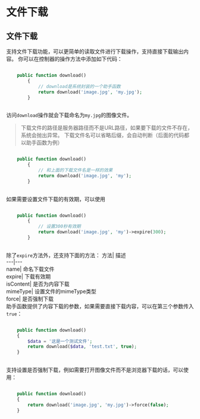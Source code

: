 # 文件下载

## 文件下载
支持文件下载功能，可以更简单的读取文件进行下载操作，支持直接下载输出内容。
你可以在控制器的操作方法中添加如下代码：
```php

    public function download()
        {
        	// download是系统封装的一个助手函数
            return download('image.jpg', 'my.jpg');
        }
    

```
访问`download`操作就会下载命名为`my.jpg`的图像文件。
> 下载文件的路径是服务器路径而不是URL路径，如果要下载的文件不存在，系统会抛出异常。
下载文件名可以省略后缀，会自动判断（后面的代码都以助手函数为例）
```php

    public function download()
        {
        	// 和上面的下载文件名是一样的效果
            return download('image.jpg', 'my');
        }
    

```
如果需要设置文件下载的有效期，可以使用
```php

    public function download()
        {
        	// 设置300秒有效期
            return download('image.jpg', 'my')->expire(300);
        }
    

```
除了`expire`方法外，还支持下面的方法：
方法| 描述  
---|---  
name| 命名下载文件  
expire| 下载有效期  
isContent| 是否为内容下载  
mimeType| 设置文件的mimeType类型  
force| 是否强制下载  
助手函数提供了内容下载的参数，如果需要直接下载内容，可以在第三个参数传入`true`：
```php

    public function download()
    {
        $data = '这是一个测试文件';
        return download($data, 'test.txt', true);
    }
    

```
支持设置是否强制下载，例如需要打开图像文件而不是浏览器下载的话，可以使用：
```php

    public function download()
    {
        return download('image.jpg', 'my.jpg')->force(false);
    }
    

```
